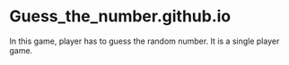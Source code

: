# Guess_the_number.github.io
In this game, player has to guess the random number.
It is a single player game.
